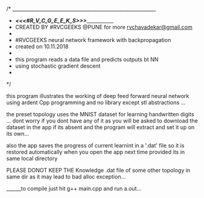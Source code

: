 /* ___________________________________________________________
 * ____________<<<___#_R_V_C_G_E_E_K_S___>>>__________________
 * CREATED BY #RVCGEEKS @PUNE for more rvchavadekar@gmail.com
 *
 * #RVCGEEKS neural network framework with backpropagation 
 * created on 10.11.2018
 * 
 * this program reads a data file and predicts outputs bt NN
 * using stochastic gradient descent
 * 
*/

this program illustrates the working of deep feed forward 
neural network using ardent Cpp programming and no library 
except stl abstractions ...

the preset topology uses the MNIST dataset for learning
handwritten digits ... dont worry if you dont have any of it 
as you will be asked to download the dataset in the app
if its absent and the program will extract and set it up 
on its own...

also the app saves the progress of current learnint in a '.dat'
file so it is restored automatically when you open the app next time
provided its in same local directory

PLEASE DONOT KEEP THE Knowledge .dat file of some other topology in same dir
as it may lead to bad alloc exception...


______to compile just hit g++ main.cpp and run a.out...
